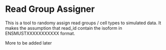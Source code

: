 # Read Group Assigner

This is a tool to randomy assign read groups / cell types to simulated data.
It makes the assumption that read_id contain the isoform in ENSMUSTXXXXXXXXXXX format.

More to be added later